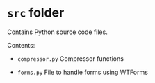 # `src` folder

Contains Python source code files.

Contents:
- `compressor.py`
	Compressor functions

- `forms.py`
	File to handle forms using WTForms